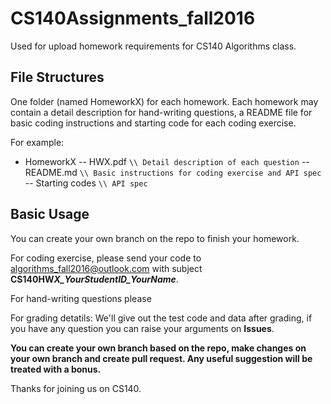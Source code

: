# CS140Assignments_fall2016

Used for upload homework requirements for CS140 Algorithms class.

## File Structures

One folder (named HomeworkX) for each homework. Each homework may contain a detail description for hand-writing questions, a README file for basic coding instructions and starting code for each coding exercise.

For example:
- HomeworkX
-- HWX.pdf              ``` \\ Detail description of each question ```
-- README.md            ``` \\ Basic instructions for coding exercise and API spec ```
-- Starting codes       ``` \\ API spec ```

## Basic Usage

You can create your own branch on the repo to finish your homework. 

For coding exercise, please send your code to [algorithms_fall2016@outlook.com](mailto:algorithms_fall2016@outlook.com) with subject **CS140HW*X_YourStudentID_YourName***.

For hand-writing questions please 

For grading detatils:
We'll give out the test code and data after grading, if you have any question you can raise your arguments on **Issues**.

**You can create your own branch based on the repo, make changes on your own branch and create pull request. Any useful suggestion will be treated with a bonus.**

Thanks for joining us on CS140.
